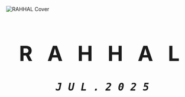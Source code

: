 
![RAHHAL Cover](https://github.com/user-attachments/assets/e823e711-9c9e-4f04-a874-f854abe066ed)

# <div align="center"><h1> **R &nbsp; A &nbsp; H &nbsp; H &nbsp; A &nbsp; L** </h1><h5><pre> J  U  L  .  2  0  2  5 </pre></h5></div>

